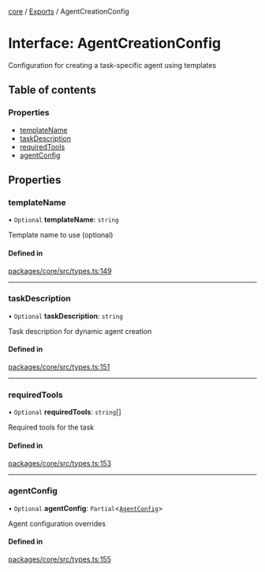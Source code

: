 <!-- 
 ⚠️  AUTO-GENERATED FILE - DO NOT EDIT MANUALLY
 This file is automatically generated by scripts/docs-generator.js
 To make changes, edit the source TypeScript files or update the generator script
-->

[core](../../) / [Exports](../modules) / AgentCreationConfig

# Interface: AgentCreationConfig

Configuration for creating a task-specific agent using templates

## Table of contents

### Properties

- [templateName](AgentCreationConfig#templatename)
- [taskDescription](AgentCreationConfig#taskdescription)
- [requiredTools](AgentCreationConfig#requiredtools)
- [agentConfig](AgentCreationConfig#agentconfig)

## Properties

### templateName

• `Optional` **templateName**: `string`

Template name to use (optional)

#### Defined in

[packages/core/src/types.ts:149](https://github.com/woojubb/robota/blob/311ad65650a7614cc67978c0c1650e33abba7a82/packages/core/src/types.ts#L149)

___

### taskDescription

• `Optional` **taskDescription**: `string`

Task description for dynamic agent creation

#### Defined in

[packages/core/src/types.ts:151](https://github.com/woojubb/robota/blob/311ad65650a7614cc67978c0c1650e33abba7a82/packages/core/src/types.ts#L151)

___

### requiredTools

• `Optional` **requiredTools**: `string`[]

Required tools for the task

#### Defined in

[packages/core/src/types.ts:153](https://github.com/woojubb/robota/blob/311ad65650a7614cc67978c0c1650e33abba7a82/packages/core/src/types.ts#L153)

___

### agentConfig

• `Optional` **agentConfig**: `Partial`\<[`AgentConfig`](AgentConfig)\>

Agent configuration overrides

#### Defined in

[packages/core/src/types.ts:155](https://github.com/woojubb/robota/blob/311ad65650a7614cc67978c0c1650e33abba7a82/packages/core/src/types.ts#L155)
